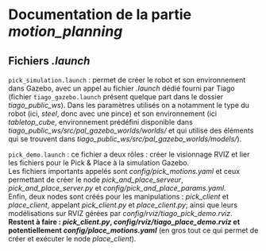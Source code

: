 # Documentation de la partie *motion_planning*

## Fichiers *.launch*
 `pick_simulation.launch` : permet de créer le robot et son environnement dans Gazebo, avec un appel au fichier *.launch* dédié fourni par Tiago (fichier `tiago_gazebo.launch` présent quelque part dans le dossier *tiago_public_ws*). Dans les paramètres utilisés on a notamment le type du robot (ici, *steel*, donc avec une pince) et son environnement (ici *tabletop_cube*, environnement prédéfini disponible dans *tiago_public_ws/src/pal_gazebo_worlds/worlds/* et qui utilise des éléments qui se trouvent dans *tiago_public_ws/src/pal_gazebo_worlds/models/*).     
 
 `pick_demo.launch` : ce fichier a deux rôles : créer le visionnage RVIZ et lier les fichiers pour le Pick & Place à la simulation Gazebo.   
 Les fichiers importants appelés sont *config/pick_motions.yaml* et ceux permettant de créer le node *pick_and_place_serveur*, *pick_and_place_server.py* et *config/pick_and_place_params.yaml*.   
 Enfin, deux nodes sont créés pour les manipulations : *pick_client* et *place_client*, appelant *pick_client.py* et *place_client.py*; ainsi que leurs modélisations sur RVIZ gérées par *config/rviz/tiago_pick_demo.rviz*.   
 **Restent à faire : *pick_client.py*, *config/rviz/tiago_place_demo.rviz* et potentiellement *config/place_motions.yaml*** (en gros tout ce qui permet de créer et exécuter le node *place_client*).   

